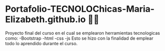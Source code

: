 # Portafolio-TECNOLOChicas-Maria-Elizabeth.github.io 👩‍💻
Proyecto final del curso en el cual se emplearon herramientas tecnologicas como: 
-Bootstrap 
-html 
-css 
-js 
Esto se hizo con la finalidad de emplear todo lo aprendido durante el curso.
